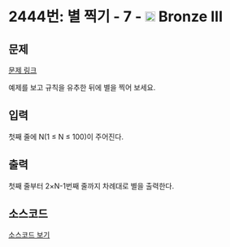# 2444번: 별 찍기 - 7 - <img src="https://static.solved.ac/tier_small/3.svg" style="height:20px" /> Bronze III

<!-- performance -->

<!-- 문제 제출 후 깃허브에 푸시를 했을 때 제출한 코드의 성능이 입력될 공간입니다.-->

<!-- end -->

## 문제

[문제 링크](https://boj.kr/2444)

<p>예제를 보고&nbsp;규칙을 유추한 뒤에 별을 찍어 보세요.</p>

## 입력

<p>첫째 줄에 N(1 ≤ N ≤ 100)이 주어진다.</p>

## 출력

<p>첫째 줄부터 2×N-1번째 줄까지 차례대로 별을 출력한다.</p>

## 소스코드

[소스코드 보기](별%20찍기%20-%207.c)